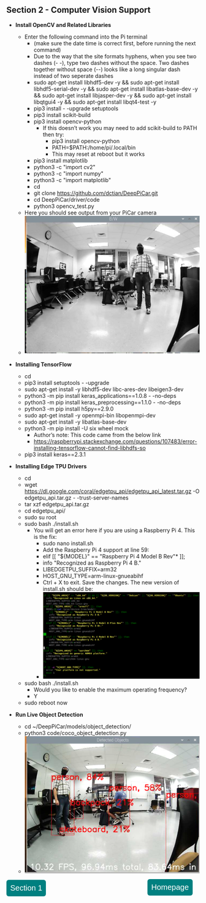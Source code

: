 ## Section 2 - Computer Vision Support
  * **Install OpenCV and Related Libraries**
    - Enter the following command into the Pi terminal
      - (make sure the date time is correct first, before running the next command)
      - Due to the way that the site formats hyphens, when you see two dashes (- -), type two dashes without the space. Two dashes together without space (--) looks like a long singular dash instead of two seperate dashes
      - sudo apt-get install libhdf5-dev -y && sudo apt-get install libhdf5-serial-dev -y && sudo apt-get install libatlas-base-dev -y && sudo apt-get install libjasper-dev -y && sudo apt-get install libqtgui4 -y && sudo apt-get install libqt4-test -y
      - pip3 install - -upgrade setuptools
      - pip3 install scikit-build
      - pip3 install opencv-python
          - If this doesn’t work you may need to add scikit-build to PATH then try: 
              - pip3 install opencv-python
              - PATH=$PATH:/home/pi/.local/bin
              - This may reset at reboot but it works
       - pip3 install matplotlib
       - python3 -c "import cv2"
       - python3 -c "import numpy"
       - python3 -c "import matplotlib"
       - cd
       - git clone https://github.com/dctian/DeepPiCar.git
       - cd DeepPiCar/driver/code
       - python3 opencv_test.py
     - Here you should see output from your PiCar camera
     - ![](images/sec2image1.PNG)

 * **Installing TensorFlow**
     - cd
     - pip3 install setuptools - -upgrade
     - sudo apt-get install -y libhdf5-dev libc-ares-dev libeigen3-dev
     - python3 -m pip install keras_applications==1.0.8 - -no-deps
     - python3 -m pip install keras_preprocessing==1.1.0 - -no-deps
     - python3 -m pip install h5py==2.9.0
     - sudo apt-get install -y openmpi-bin libopenmpi-dev
     - sudo apt-get install -y libatlas-base-dev
     - python3 -m pip install -U six wheel mock
        - Author’s note: This code came from the below link
        - https://raspberrypi.stackexchange.com/questions/107483/error-installing-tensorflow-cannot-find-libhdfs-so
      - pip3 install keras==2.3.1
  * **Installing Edge TPU Drivers**
     - cd
     - wget https://dl.google.com/coral/edgetpu_api/edgetpu_api_latest.tar.gz -O edgetpu_api.tar.gz - -trust-server-names
     - tar xzf edgetpu_api.tar.gz
     - cd edgetpu_api/
     - sudo su root
     - sudo bash ./install.sh
       - You will get an error here if you are using a Raspberry Pi 4. This is the fix:
         - sudo nano install.sh
         - Add the Raspberry Pi 4 support at line 59:
         - elif [[ "${MODEL}" == "Raspberry Pi 4 Model B Rev"* ]];
         - info "Recognized as Raspberry Pi 4 B."
         - LIBEDGETPU_SUFFIX=arm32
         - HOST_GNU_TYPE=arm-linux-gnueabihf
         - Ctrl + X to exit. Save the changes. The new version of install.sh should be:
         - ![](images/sec2image2.PNG)
     - sudo bash ./install.sh
       - Would you like to enable the maximum operating frequency?
       - Y
     - sudo reboot now
  * **Run Live Object Detection**
     - cd ~/DeepPiCar/models/object_detection/
     - python3 code/coco_object_detection.py
     - ![](images/sec2image3.PNG)

<style type="text/css">
#submit {
 background-color: #008080;
 display: inline;
 padding: .5em;
 -moz-border-radius: 5px;
 -webkit-border-radius: 5px;
 border-radius: 6px;
 color: #fff;
 font-size: 20px;
 text-decoration: none;
 border: none;
}
#submit:hover {
 border: none;
 background: orange;
 box-shadow: 0px 0px 1px #777;
}
</style>


<form>
<input id='submit' type="BUTTON" value="Section 1" onclick="window.location.href='https://larguncw.github.io/PyRoboCar/pages/section_1'">
</form>

<form>
<input id='submit' style="position: relative; left: 368px; bottom: 45px;" type="BUTTON" value="Homepage" onclick="window.location.href='https://larguncw.github.io/PyRoboCar/'">
</form>

<form>
<input id='submit' style="position: relative; left: 750px; bottom: 93px;" type="BUTTON" value="Section 3" onclick="window.location.href='https://larguncw.github.io/PyRoboCar/pages/section_3'">
</form>

